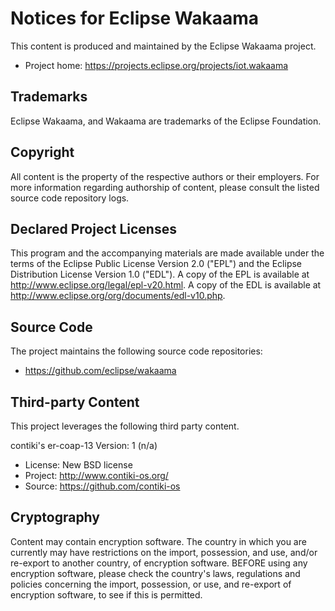 # Notices for Eclipse Wakaama

This content is produced and maintained by the Eclipse Wakaama project.

* Project home: https://projects.eclipse.org/projects/iot.wakaama

## Trademarks

Eclipse Wakaama, and Wakaama are trademarks of the Eclipse Foundation.

## Copyright

All content is the property of the respective authors or their employers. For
more information regarding authorship of content, please consult the listed
source code repository logs.

## Declared Project Licenses

This program and the accompanying materials are made available under the terms
of the Eclipse Public License Version 2.0 ("EPL") and the Eclipse Distribution License Version 1.0 ("EDL").
A copy of the EPL is available at http://www.eclipse.org/legal/epl-v20.html.
A copy of the EDL is available at http://www.eclipse.org/org/documents/edl-v10.php.

## Source Code

The project maintains the following source code repositories:

* https://github.com/eclipse/wakaama

## Third-party Content

This project leverages the following third party content.

contiki\'s er-coap-13 Version: 1 (n/a)

* License: New BSD license
* Project: http://www.contiki-os.org/
* Source: https://github.com/contiki-os

## Cryptography

Content may contain encryption software. The country in which you are currently
may have restrictions on the import, possession, and use, and/or re-export to
another country, of encryption software. BEFORE using any encryption software,
please check the country's laws, regulations and policies concerning the import,
possession, or use, and re-export of encryption software, to see if this is
permitted.

